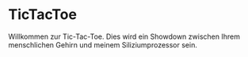 # TicTacToe
Willkommen zur Tic-Tac-Toe.  Dies wird ein Showdown zwischen Ihrem menschlichen Gehirn und meinem Siliziumprozessor sein.
